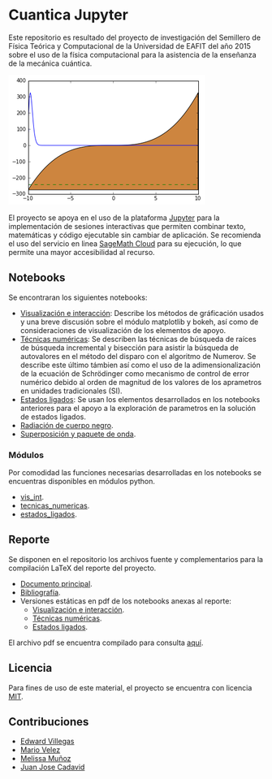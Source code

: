 # Cuantica Jupyter
Este repositorio es resultado del proyecto de investigación del Semillero de Física Teórica y Computacional de la Universidad de EAFIT del año 2015 sobre el uso de la física computacional para la asistencia de la enseñanza de la mecánica cuántica.  

![Imagen de ejemplo de simulación de potencial arbitrario](x2_4p03x3.png "Imagen de ejemplo de simulación de potencial arbitrario")  

El proyecto se apoya en el uso de la plataforma [Jupyter](http://jupyter.org/) para la implementación de sesiones interactivas que permiten combinar texto, matemáticas y código ejecutable sin cambiar de aplicación. Se recomienda el uso del servicio en linea [SageMath Cloud](cloud.sagemath.com) para su ejecución, lo que permite una mayor accesibilidad al recurso.  
## Notebooks
Se encontraran los siguientes notebooks:  
 * [Visualización e interacción](vis_int.ipynb): Describe los métodos de gráficación usados y una breve discusión sobre el módulo matplotlib y bokeh, así como de consideraciones de visualización de los elementos de apoyo.  
 * [Técnicas numéricas](tecnicas_numericas.ipynb): Se describen las técnicas de búsqueda de raíces de búsqueda incremental y bisección para asistir la búsqueda de autovalores en el método del disparo con el algoritmo de Numerov. Se describe este último támbien así como el uso de la adimensionalización de la ecuación de Schrödinger como mecanismo de control de error numérico debido al orden de magnitud de los valores de los aprametros en unidades tradicionales (SI).  
 * [Estados ligados](estados_ligados.ipynb): Se usan los elementos desarrollados en los notebooks anteriores para el apoyo a la exploración de parametros en la solución de estados ligados.  
 * [Radiación de cuerpo negro](Blackbody_radiation.ipynb).  
 * [Superposición y paquete de onda](Superposicion.ipynb).  

### Módulos  
Por comodidad las funciones necesarias desarrolladas en los notebooks se encuentras disponibles en módulos python.  
* [vis_int](vis_int.py).  
* [tecnicas_numericas](tecnicas_numericas.py).  
* [estados_ligados](estados_ligados.py).  

## Reporte  

Se disponen en el repositorio los archivos fuente y complementarios para la compilación LaTeX del reporte del proyecto.  
* [Documento principal](ReporteArticulo.tex).
* [Bibliografía](reporte.bib).
* Versiones estáticas en pdf de los notebooks anexas al reporte:  
	* [Visualización e interacción](vis_int.pdf).
	* [Técnicas numéricas](tec_num.pdf).
	* [Estados ligados](est_lig.pdf).  


El archivo pdf se encuentra compilado para consulta [aquí](ReporteArticulo.pdf).  

## Licencia  
Para fines de uso de este material, el proyecto se encuentra con licencia [MIT](LICENSE).  

## Contribuciones  
* [Edward Villegas](https://github.com/orgs/fisicatyc/people/cosmoscalibur)
* [Mario Velez](https://github.com/orgs/fisicatyc/people/marioelkinvelez)
* [Melissa Muñoz](https://github.com/orgs/fisicatyc/people/melissaml05)
* [Juan Jose Cadavid](https://github.com/orgs/fisicatyc/people/Renzerth)

